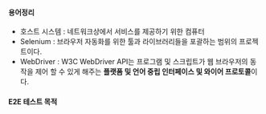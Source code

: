 #### 용어정리
- 호스트 시스템 : 네트워크상에서 서비스를 제공하기 위한 컴퓨터
- Selenium : 브라우저 자동화를 위한 툴과 라이브러리들을 포괄하는 범위의 프로젝트이다.
- WebDriver : W3C WebDriver API는 프로그램 및 스크립트가 웹 브라우저의 동작을 제어 할 수 있게 해주는 **플랫폼 및 언어 중립 인터페이스 및 와이어 프로토콜**이다.

#### E2E 테스트 목적